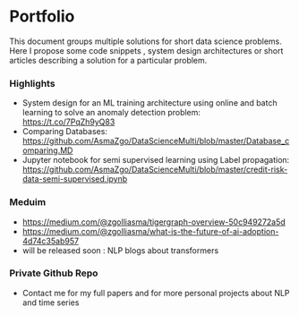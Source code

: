 # Portfolio

This document groups multiple solutions for short data science problems. Here I propose some code snippets , system design architectures or short articles describing a solution for a particular problem.

### **Highlights**
- System design for an ML training architecture using online and batch learning to solve an anomaly detection problem: https://t.co/7PqZh9yQ83
- Comparing Databases: https://github.com/AsmaZgo/DataScienceMulti/blob/master/Database_comparing.MD
- Jupyter notebook for semi supervised learning using Label propagation: https://github.com/AsmaZgo/DataScienceMulti/blob/master/credit-risk-data-semi-supervised.ipynb

### **Meduim**
- https://medium.com/@zgolliasma/tigergraph-overview-50c949272a5d
- https://medium.com/@zgolliasma/what-is-the-future-of-ai-adoption-4d74c35ab957
- will be released soon : NLP blogs about transformers

### **Private Github Repo**
- Contact me for my full papers and for more personal projects about NLP and time series
